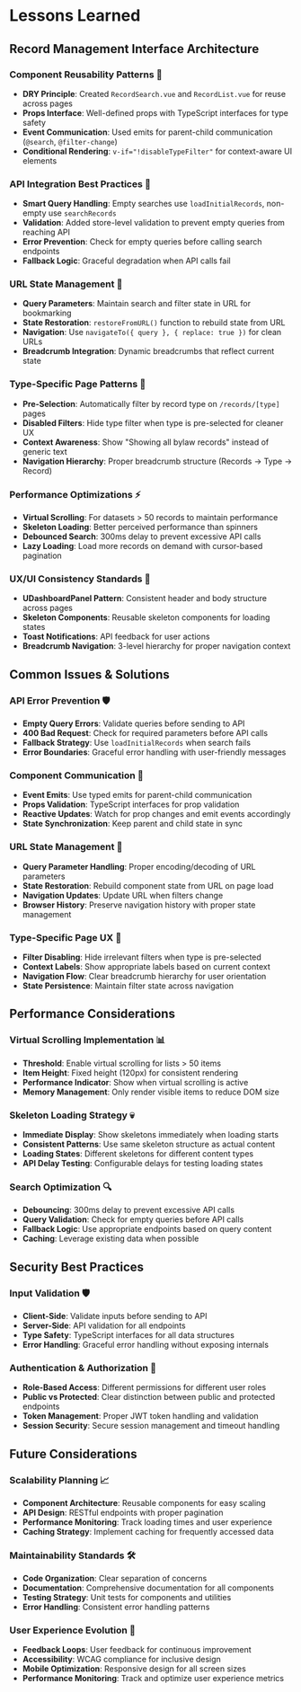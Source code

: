 # Lessons Learned

## Record Management Interface Architecture

### Component Reusability Patterns 🧩

- **DRY Principle**: Created `RecordSearch.vue` and `RecordList.vue` for reuse
  across pages
- **Props Interface**: Well-defined props with TypeScript interfaces for type
  safety
- **Event Communication**: Used emits for parent-child communication (`@search`,
  `@filter-change`)
- **Conditional Rendering**: `v-if="!disableTypeFilter"` for context-aware UI
  elements

### API Integration Best Practices 📡

- **Smart Query Handling**: Empty searches use `loadInitialRecords`, non-empty
  use `searchRecords`
- **Validation**: Added store-level validation to prevent empty queries from
  reaching API
- **Error Prevention**: Check for empty queries before calling search endpoints
- **Fallback Logic**: Graceful degradation when API calls fail

### URL State Management 🔗

- **Query Parameters**: Maintain search and filter state in URL for bookmarking
- **State Restoration**: `restoreFromURL()` function to rebuild state from URL
- **Navigation**: Use `navigateTo({ query }, { replace: true })` for clean URLs
- **Breadcrumb Integration**: Dynamic breadcrumbs that reflect current state

### Type-Specific Page Patterns 🎯

- **Pre-Selection**: Automatically filter by record type on `/records/[type]`
  pages
- **Disabled Filters**: Hide type filter when type is pre-selected for cleaner
  UX
- **Context Awareness**: Show "Showing all bylaw records" instead of generic
  text
- **Navigation Hierarchy**: Proper breadcrumb structure (Records → Type →
  Record)

### Performance Optimizations ⚡

- **Virtual Scrolling**: For datasets > 50 records to maintain performance
- **Skeleton Loading**: Better perceived performance than spinners
- **Debounced Search**: 300ms delay to prevent excessive API calls
- **Lazy Loading**: Load more records on demand with cursor-based pagination

### UX/UI Consistency Standards 🎨

- **UDashboardPanel Pattern**: Consistent header and body structure across pages
- **Skeleton Components**: Reusable skeleton components for loading states
- **Toast Notifications**: API feedback for user actions
- **Breadcrumb Navigation**: 3-level hierarchy for proper navigation context

## Common Issues & Solutions

### API Error Prevention 🛡️

- **Empty Query Errors**: Validate queries before sending to API
- **400 Bad Request**: Check for required parameters before API calls
- **Fallback Strategy**: Use `loadInitialRecords` when search fails
- **Error Boundaries**: Graceful error handling with user-friendly messages

### Component Communication 🔄

- **Event Emits**: Use typed emits for parent-child communication
- **Props Validation**: TypeScript interfaces for prop validation
- **Reactive Updates**: Watch for prop changes and emit events accordingly
- **State Synchronization**: Keep parent and child state in sync

### URL State Management 🔧

- **Query Parameter Handling**: Proper encoding/decoding of URL parameters
- **State Restoration**: Rebuild component state from URL on page load
- **Navigation Updates**: Update URL when filters change
- **Browser History**: Preserve navigation history with proper state management

### Type-Specific Page UX 🎯

- **Filter Disabling**: Hide irrelevant filters when type is pre-selected
- **Context Labels**: Show appropriate labels based on current context
- **Navigation Flow**: Clear breadcrumb hierarchy for user orientation
- **State Persistence**: Maintain filter state across navigation

## Performance Considerations

### Virtual Scrolling Implementation 📊

- **Threshold**: Enable virtual scrolling for lists > 50 items
- **Item Height**: Fixed height (120px) for consistent rendering
- **Performance Indicator**: Show when virtual scrolling is active
- **Memory Management**: Only render visible items to reduce DOM size

### Skeleton Loading Strategy 💀

- **Immediate Display**: Show skeletons immediately when loading starts
- **Consistent Patterns**: Use same skeleton structure as actual content
- **Loading States**: Different skeletons for different content types
- **API Delay Testing**: Configurable delays for testing loading states

### Search Optimization 🔍

- **Debouncing**: 300ms delay to prevent excessive API calls
- **Query Validation**: Check for empty queries before API calls
- **Fallback Logic**: Use appropriate endpoints based on query content
- **Caching**: Leverage existing data when possible

## Security Best Practices

### Input Validation 🛡️

- **Client-Side**: Validate inputs before sending to API
- **Server-Side**: API validation for all endpoints
- **Type Safety**: TypeScript interfaces for all data structures
- **Error Handling**: Graceful error handling without exposing internals

### Authentication & Authorization 🔐

- **Role-Based Access**: Different permissions for different user roles
- **Public vs Protected**: Clear distinction between public and protected
  endpoints
- **Token Management**: Proper JWT token handling and validation
- **Session Security**: Secure session management and timeout handling

## Future Considerations

### Scalability Planning 📈

- **Component Architecture**: Reusable components for easy scaling
- **API Design**: RESTful endpoints with proper pagination
- **Performance Monitoring**: Track loading times and user experience
- **Caching Strategy**: Implement caching for frequently accessed data

### Maintainability Standards 🛠️

- **Code Organization**: Clear separation of concerns
- **Documentation**: Comprehensive documentation for all components
- **Testing Strategy**: Unit tests for components and utilities
- **Error Handling**: Consistent error handling patterns

### User Experience Evolution 🚀

- **Feedback Loops**: User feedback for continuous improvement
- **Accessibility**: WCAG compliance for inclusive design
- **Mobile Optimization**: Responsive design for all screen sizes
- **Performance Monitoring**: Track and optimize user experience metrics
